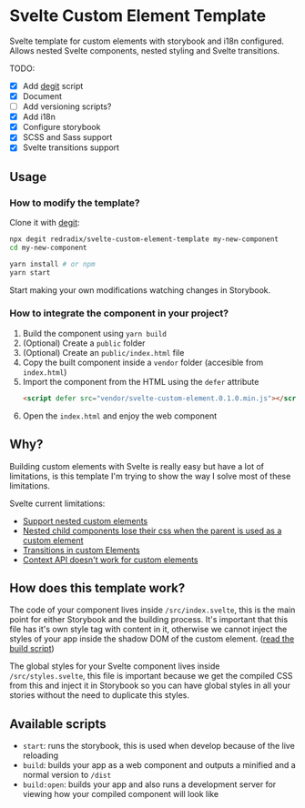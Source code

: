 # Svelte Custom Element Template

Svelte template for custom elements with storybook and i18n configured. Allows nested Svelte components, nested styling and Svelte transitions.

TODO:
- [x] Add [degit](https://github.com/Rich-Harris/degit) script
- [x] Document
- [ ] Add versioning scripts?
- [x] Add i18n
- [x] Configure storybook
- [x] SCSS and Sass support
- [x] Svelte transitions support

## Usage

### How to modify the template?

Clone it with [degit](https://github.com/Rich-Harris/degit):

```bash
npx degit redradix/svelte-custom-element-template my-new-component
cd my-new-component

yarn install # or npm
yarn start
```

Start making your own modifications watching changes in Storybook.

### How to integrate the component in your project?

1. Build the component using `yarn build`
2. (Optional) Create a `public` folder
3. (Optional) Create an `public/index.html` file
4. Copy the built component inside a `vendor` folder (accesible from `index.html`)
5. Import the component from the HTML using the `defer` attribute
   ```html
   <script defer src="vendor/svelte-custom-element.0.1.0.min.js"></script>
   ```
6. Open the `index.html` and enjoy the web component

## Why?
Building custom elements with Svelte is really easy but have a lot of limitations, is this template I'm trying to show the way I solve most of these limitations.

Svelte current limitations:

* [Support nested custom elements](https://github.com/sveltejs/svelte/issues/3520)
* [Nested child components lose their css when the parent is used as a custom element](https://github.com/sveltejs/svelte/issues/4274)
* [Transitions in custom Elements](https://github.com/sveltejs/svelte/issues/1825)
* [Context API doesn't work for custom elements](https://github.com/sveltejs/svelte/issues/3422)

## How does this template work?

The code of your component lives inside `/src/index.svelte`, this is the main point for either Storybook and the building process. It's important that this file has it's own style tag with content in it, otherwise we cannot inject the styles of your app inside the shadow DOM of the custom element. ([read the build script](./scripts/build.js))

The global styles for your Svelte component lives inside `/src/styles.svelte`, this file is important because we get the compiled CSS from this and inject it in Storybook so you can have global styles in all your stories without the need to duplicate this styles.

## Available scripts

* `start`: runs the storybook, this is used when develop because of the live reloading
* `build`: builds your app as a web component and outputs a minified and a normal version to `/dist`
* `build:open`: builds your app and also runs a development server for viewing how your compiled component will look like
